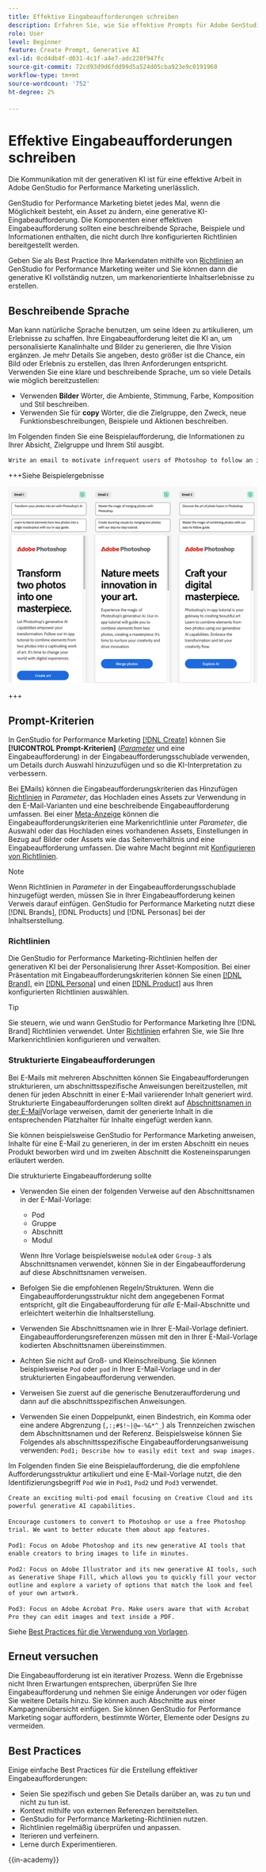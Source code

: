 ```yaml
---
title: Effektive Eingabeaufforderungen schreiben
description: Erfahren Sie, wie Sie effektive Prompts für Adobe GenStudio for Performance Marketing schreiben.
role: User
level: Beginner
feature: Create Prompt, Generative AI
exl-id: 0cd4db4f-d031-4c1f-a4e7-adc220f947fc
source-git-commit: 72cd93d9d6fdd99d5a524d05cba923e9c0191960
workflow-type: tm+mt
source-wordcount: '752'
ht-degree: 2%

---
```


# Effektive Eingabeaufforderungen schreiben

Die Kommunikation mit der generativen KI ist für eine effektive Arbeit in Adobe GenStudio for Performance Marketing unerlässlich.

GenStudio for Performance Marketing bietet jedes Mal, wenn die Möglichkeit besteht, ein Asset zu ändern, eine generative KI-Eingabeaufforderung. Die Komponenten einer effektiven Eingabeaufforderung sollten eine beschreibende Sprache, Beispiele und Informationen enthalten, die nicht durch Ihre konfigurierten Richtlinien bereitgestellt werden.

Geben Sie als Best Practice Ihre Markendaten mithilfe von [Richtlinien](/help/user-guide/guidelines/overview.md) an GenStudio for Performance Marketing weiter und Sie können dann die generative KI vollständig nutzen, um markenorientierte Inhaltserlebnisse zu erstellen.

## Beschreibende Sprache

Man kann natürliche Sprache benutzen, um seine Ideen zu artikulieren, um Erlebnisse zu schaffen. Ihre Eingabeaufforderung leitet die KI an, um personalisierte Kanalinhalte und Bilder zu generieren, die Ihre Vision ergänzen. Je mehr Details Sie angeben, desto größer ist die Chance, ein Bild oder Erlebnis zu erstellen, das Ihren Anforderungen entspricht. Verwenden Sie eine klare und beschreibende Sprache, um so viele Details wie möglich bereitzustellen:

- Verwenden **Bilder** Wörter, die Ambiente, Stimmung, Farbe, Komposition und Stil beschreiben.
- Verwenden Sie für **copy** Wörter, die die Zielgruppe, den Zweck, neue Funktionsbeschreibungen, Beispiele und Aktionen beschreiben.

Im Folgenden finden Sie eine Beispielaufforderung, die Informationen zu Ihrer Absicht, Zielgruppe und Ihrem Stil ausgibt.

```bash
Write an email to motivate infrequent users of Photoshop to follow an in-app tutorial that teaches them to combine elements of two photos into a beautiful work of art. Highlight the generative AI capabilities of Photoshop and use references to natural imagery.
```

+++Siehe Beispielergebnisse

![Drei generierte E-Mails](/help/assets/sample-email.png)

+++

## Prompt-Kriterien

In GenStudio for Performance Marketing [[!DNL Create]](/help/user-guide/create/overview.md) können Sie **[!UICONTROL Prompt-Kriterien]** ([_Parameter_](/help/user-guide/create/overview.md#parameters) und eine Eingabeaufforderung) in der Eingabeaufforderungsschublade verwenden, um Details durch Auswahl hinzuzufügen und so die KI-Interpretation zu verbessern.

Bei [E](/help/user-guide/create/email-experiences.md)Mails) können die Eingabeaufforderungskriterien das Hinzufügen [Richtlinien](/help/user-guide/guidelines/overview.md) in _Parameter_, das Hochladen eines Assets zur Verwendung in den E-Mail-Varianten und eine beschreibende Eingabeaufforderung umfassen. Bei einer [Meta-Anzeige](/help/user-guide/create/create-meta-ad.md) können die Eingabeaufforderungskriterien eine Markenrichtlinie unter _Parameter_, die Auswahl oder das Hochladen eines vorhandenen Assets, Einstellungen in Bezug auf Bilder oder Assets wie das Seitenverhältnis und eine Eingabeaufforderung umfassen. Die wahre Macht beginnt mit [Konfigurieren von Richtlinien](/help/user-guide/guidelines/add-guidelines.md).

>[!NOTE]
>
>Wenn Richtlinien in _Parameter_ in der Eingabeaufforderungsschublade hinzugefügt werden, müssen Sie in Ihrer Eingabeaufforderung keinen Verweis darauf einfügen. GenStudio for Performance Marketing nutzt diese [!DNL Brands], [!DNL Products] und [!DNL Personas] bei der Inhaltserstellung.

### Richtlinien

Die GenStudio for Performance Marketing-Richtlinien helfen der generativen KI bei der Personalisierung Ihrer Asset-Komposition. Bei einer Präsentation mit Eingabeaufforderungskriterien können Sie einen [[!DNL Brand]](/help/user-guide/guidelines/brands.md), ein [[!DNL Persona]](/help/user-guide/guidelines/personas.md) und einen [[!DNL Product]](/help/user-guide/guidelines/products.md) aus Ihren konfigurierten Richtlinien auswählen.

>[!TIP]
>
>Sie steuern, wie und wann GenStudio for Performance Marketing Ihre [!DNL Brand] Richtlinien verwendet. Unter [Richtlinien](/help/user-guide/guidelines/overview.md) erfahren Sie, wie Sie Ihre Markenrichtlinien konfigurieren und verwalten.

### Strukturierte Eingabeaufforderungen

Bei E-Mails mit mehreren Abschnitten können Sie Eingabeaufforderungen strukturieren, um abschnittsspezifische Anweisungen bereitzustellen, mit denen für jeden Abschnitt in einer E-Mail variierender Inhalt generiert wird. Strukturierte Eingabeaufforderungen sollten direkt auf [Abschnittsnamen in der E-Mail](/help/user-guide/content/customize-template.md#sections-or-groups)Vorlage verweisen, damit der generierte Inhalt in die entsprechenden Platzhalter für Inhalte eingefügt werden kann.

Sie können beispielsweise GenStudio for Performance Marketing anweisen, Inhalte für eine E-Mail zu generieren, in der im ersten Abschnitt ein neues Produkt beworben wird und im zweiten Abschnitt die Kosteneinsparungen erläutert werden.

Die strukturierte Eingabeaufforderung sollte

- Verwenden Sie einen der folgenden Verweise auf den Abschnittsnamen in der E-Mail-Vorlage:
   - Pod
   - Gruppe
   - Abschnitt
   - Modul

  Wenn Ihre Vorlage beispielsweise `moduleA` oder `Group-3` als Abschnittsnamen verwendet, können Sie in der Eingabeaufforderung auf diese Abschnittsnamen verweisen.

- Befolgen Sie die empfohlenen Regeln/Strukturen. Wenn die Eingabeaufforderungsstruktur nicht dem angegebenen Format entspricht, gilt die Eingabeaufforderung für *alle* E-Mail-Abschnitte und erleichtert weiterhin die Inhaltserstellung.
- Verwenden Sie Abschnittsnamen wie in Ihrer E-Mail-Vorlage definiert. Eingabeaufforderungsreferenzen müssen mit den in Ihrer E-Mail-Vorlage kodierten Abschnittsnamen übereinstimmen.
- Achten Sie nicht auf Groß- und Kleinschreibung. Sie können beispielsweise `Pod` oder `pod` in Ihrer E-Mail-Vorlage und in der strukturierten Eingabeaufforderung verwenden.
- Verweisen Sie zuerst auf die generische Benutzeraufforderung und dann auf die abschnittsspezifischen Anweisungen.
- Verwenden Sie einen Doppelpunkt, einen Bindestrich, ein Komma oder eine andere Abgrenzung (`,:;#$!~|@=-%&*^_`) als Trennzeichen zwischen dem Abschnittsnamen und der Referenz. Beispielsweise können Sie Folgendes als abschnittsspezifische Eingabeaufforderungsanweisung verwenden: `Pod1; Describe how to easily edit text and swap images.`

Im Folgenden finden Sie eine Beispielaufforderung, die die empfohlene Aufforderungsstruktur artikuliert und eine E-Mail-Vorlage nutzt, die den Identifizierungsbegriff `Pod` wie in `Pod1`, `Pod2` und `Pod3` verwendet.

```properties
Create an exciting multi-pod email focusing on Creative Cloud and its powerful generative AI capabilities.

Encourage customers to convert to Photoshop or use a free Photoshop trial. We want to better educate them about app features.

Pod1: Focus on Adobe Photoshop and its new generative AI tools that enable creators to bring images to life in minutes.

Pod2: Focus on Adobe Illustrator and its new generative AI tools, such as Generative Shape Fill, which allows you to quickly fill your vector outline and explore a variety of options that match the look and feel of your own artwork.

Pod3: Focus on Adobe Acrobat Pro. Make users aware that with Acrobat Pro they can edit images and text inside a PDF.
```

Siehe [Best Practices für die Verwendung von Vorlagen](/help/user-guide/content/best-practices-for-templates.md).

## Erneut versuchen

Die Eingabeaufforderung ist ein iterativer Prozess. Wenn die Ergebnisse nicht Ihren Erwartungen entsprechen, überprüfen Sie Ihre Eingabeaufforderung und nehmen Sie einige Änderungen vor oder fügen Sie weitere Details hinzu. Sie können auch Abschnitte aus einer Kampagnenübersicht einfügen. Sie können GenStudio for Performance Marketing sogar auffordern, bestimmte Wörter, Elemente oder Designs zu vermeiden.

## Best Practices

Einige einfache Best Practices für die Erstellung effektiver Eingabeaufforderungen:

- Seien Sie spezifisch und geben Sie Details darüber an, was zu tun und nicht zu tun ist.
- Kontext mithilfe von externen Referenzen bereitstellen.
- GenStudio for Performance Marketing-Richtlinien nutzen.
- Richtlinien regelmäßig überprüfen und anpassen.
- Iterieren und verfeinern.
- Lerne durch Experimentieren.

{{in-academy}}
